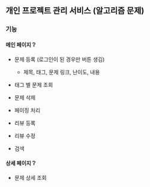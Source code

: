 ## 개인 프로젝트 관리 서비스 (알고리즘 문제)

### 기능

#### 메인 페이지 ❔

- 문제 등록 (로그인이 된 경우만 버튼 생김)

  - 제목, 태그, 문제 링크, 난이도, 내용

- 태그 별 문제 조회

- 문제 삭제

- 페이징 처리

- 리뷰 등록

- 리뷰 수정

- 검색

#### 상세 페이지 ❔

- 문제 상세 조회

